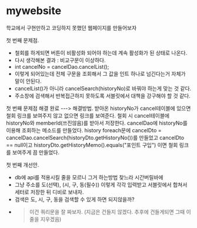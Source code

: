 # mywebsite
학교에서 구현만하고 코딩하지 못했던 웹페이지를 만들어보자

첫 번째 문제점.
- 철회를 하게되면 버튼이 비활성화 되어야 하는데 계속 활성화가 된 상태로 나온다.
- 다시 생각해본 결과 : 비교구문이 이상하다.
- int cancelNo = cancelDao.cancelList();
- 이렇게 되어있는데 전체 구문을 조회해서 그 값을 인트 하나로 넘긴다는거 자체가 말이 안된다.
- cancelList()가 아니라 cancelSearch(historyNo)로 바꿔야 하는게 맞는 것 같다.
- 주소창에 검색해서 반복접근하지 못하도록 서블릿에서 대책을 강구해야 할 것 같다.

첫 번째 문제점 해결 완료
---> 해결방법. 받아온 historyNo가 cancel테이블에 있으면 철회 링크를 보여주지 않고
              없으면 링크를 보여준다.
              철회 시 cancel테이블에 historyNo와 memberId(쓰진않음)를 받아서 저장한다.
              cancelDao에 historyNo를 이용해 조회하는 메소드를 만들었다.
              history foreach문에 cancelDto = cancelDao.cancelSearch(historyDto.getHistoryNo())를 만들었고
              cancelDto == null이고 historyDto.getHistoryMemo().equals("포인트 구입") 이면 철회 링크를 보여주게 끔 만들었다.
              

첫 번째 개선안.
  - db에 api를 적용시킬 줄을 모르니 그거 하는방법 찾느라 시간버릴바에
  - 그냥 주소를 도(선택), (시, 구, 동(필수)) 이렇게 각각 입력받고 서블릿에서 합쳐서 세터로 저장한 뒤 디비로 보내자.
  - 검색은 도, 시, 구, 동을 검색할 수 있게 하면 되지않을까?
  - > 이건 쿼리문을 잘 짜보자. (지금은 건들지 않겠다. 추후에 건들게되면 그때 이 줄을 지우겠음)
